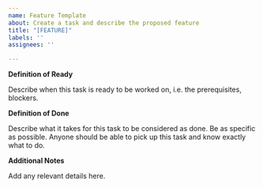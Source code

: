 ```yaml
---
name: Feature Template
about: Create a task and describe the proposed feature
title: "[FEATURE]"
labels: ''
assignees: ''

---
```


**Definition of Ready**

Describe when this task is ready to be worked on, i.e. the prerequisites, blockers.



**Definition of Done**

Describe what it takes for this task to be considered as done. Be as specific as possible. Anyone should be able to pick up this task and know exactly what to do.



**Additional Notes**

Add any relevant details here.
